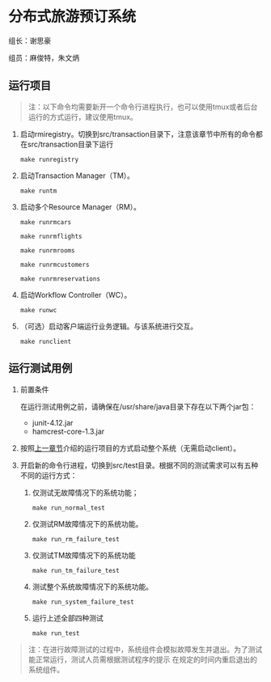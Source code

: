 # 分布式旅游预订系统

组长：谢思豪

组员：麻俊特，朱文炳

## 运行项目

>注：以下命令均需要新开一个命令行进程执行，也可以使用tmux或者后台运行的方式运行，建议使用tmux。

1. 启动rmiregistry。切换到src/transaction目录下，注意该章节中所有的命令都在src/transaction目录下运行

    ```shell
    make runregistry
    ```

2. 启动Transaction Manager（TM）。

    ```shell
    make runtm
    ```

3. 启动多个Resource Manager（RM）。

    ```shell
    make runrmcars
    ```
    ```shell
    make runrmflights
    ```
    ```shell
    make runrmrooms
    ```
    ```shell
    make runrmcustomers
    ```
    ```shell
    make runrmreservations
    ```

4. 启动Workflow Controller（WC）。

    ```shell
    make runwc
    ```

5. （可选）启动客户端运行业务逻辑。与该系统进行交互。

    ```shell
    make runclient
    ```

## 运行测试用例
1. 前置条件

    在运行测试用例之前，请确保在/usr/share/java目录下存在以下两个jar包：
    * junit-4.12.jar
    * hamcrest-core-1.3.jar

2. 按照[上一章节](#运行项目)介绍的运行项目的方式启动整个系统（无需启动client）。

3. 开启新的命令行进程，切换到src/test目录。根据不同的测试需求可以有五种不同的运行方式：

   1. 仅测试无故障情况下的系统功能；

       ```shell
       make run_normal_test
       ```

   2. 仅测试RM故障情况下的系统功能。
   
        ```shell
       make run_rm_failure_test
        ```

   3. 仅测试TM故障情况下的系统功能

        ```shell
       make run_tm_failure_test
        ```

   4. 测试整个系统故障情况下的系统功能。

        ```shell
       make run_system_failure_test
        ```

    5. 运行上述全部四种测试
    
        ```shell
        make run_test
        ```
        
> 注：在进行故障测试的过程中，系统组件会模拟故障发生并退出。为了测试能正常运行，测试人员需根据测试程序的提示
在规定的时间内重启退出的系统组件。
